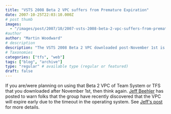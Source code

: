```yaml
---
title: "VSTS 2008 Beta 2 VPC suffers from Premature Expiration"
date: 2007-10-25T22:03:10.000Z
# post thumb
images:
  - "/images/post/2007/10/2007-vsts-2008-beta-2-vpc-suffers-from-premature-expiration.jpg"
#author
author: "Martin Woodward"
# description
description: "The VSTS 2008 Beta 2 VPC downloaded post-November 1st is set to expire prematurely, as warned by Jeff Beehler."
# Taxonomies
categories: ["tfs", "web"]
tags: ["blog", "archive"]
type: "regular" # available type (regular or featured)
draft: false
---
```

If you are/were planning on using that Beta 2 VPC of Team System or TFS that you downloaded after November 1st, then think again.  [Jeff Beehler](http://blogs.msdn.com/jeffbe) has posted to warn folks that the group have recently discovered that the VPC will expire early due to the timeout in the operating system.  See [Jeff's post](http://blogs.msdn.com/jeffbe/archive/2007/10/25/vs2008-beta2-vpcs-expiring-prematurely.aspx) for more details.